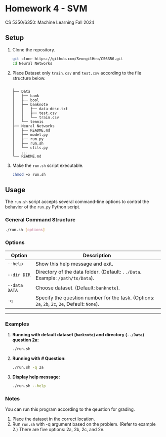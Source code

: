 # Homework 4 - SVM
CS 5350/6350: Machine Learning Fall 2024  

## Setup

1. Clone the repository.
   ```bash
   git clone https://github.com/SeongilHeo/CS6350.git
   cd Neural Networks
   ```

2. Place Dataset only `train.csv` and `test.csv` according to the file structure below.  
   ```
   .
   ├── Data
   │   ├── bank
   │   ├── bool
   │   ├── banknote
   │   │   ├── data-desc.txt
   │   │   ├── test.csv
   │   │   └── train.csv
   │   └── tennis
   ├── Neural Networks
   │   ├── README.md
   │   ├── model.py
   │   ├── run.py
   │   ├── run.sh
   │   └── utils.py
   │   ...
   └── README.md  
    ```

3. Make the `run.sh` script executable.
   ```bash
   chmod +x run.sh
   ```

## Usage

The `run.sh` script accepts several command-line options to control the behavior of the `run.py` Python script.

### General Command Structure

```bash
./run.sh [options]
```

### Options

| Option                 | Description                                                                 |
|------------------------|-----------------------------------------------------------------------------|
| `--help`               | Show this help message and exit.|
| `--dir DIR`            | Directory of the data folder. (Default: `../Data`. Example: `/path/to/Data`).|
| `--data DATA`          | Choose dataset. (Default: `banknote`).|
| `-q`                   | Specify the question number for the task. (Options: `2a`, `2b`, `2c`, `2e`, Default: `None`). |

---
### Examples

1. **Running with default dataset (`banknote`) and directory (`../Data`) question 2a:**
   ```bash
   ./run.sh
   ```
2. **Running with # Question:**
   ```bash
   ./run.sh -q 2a
   ```

6. **Display help message:**
   ```bash
   ./run.sh --help
   ```

### Notes

You can run this program according to the qeustion  for grading. 

1. Place the dataset in the correct location.
2. Run `run.sh` with -q argument based on the problem. (Refer to example 2.)
   There are five options: 2a, 2b, 2c, and 2e.


